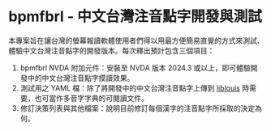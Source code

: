 # bpmfbrl - 中文台灣注音點字開發與測試

本專案旨在讓台灣的螢幕報讀軟體使用者們得以用最方便簡易直覺的方式來測試、體驗中文台灣注音點字的開發版本。每次釋出預計包含三個項目：

1. bpmfbrl NVDA 附加元件：安裝至 NVDA 版本 2024.3 或以上，即可體驗開發中的中文台灣注音點字摸讀效果。
2. 測試用之 YAML 檔：除了將開發中的中文台灣注音點字上傳到 [liblouis](https://github.com/liblouis/liblouis) 時需要，也可當作多音字字典的可閱讀文件。
3. 修訂決策列表與其他檔案：說明目前修訂每個漢字的注音點字所採取的決定為何。
